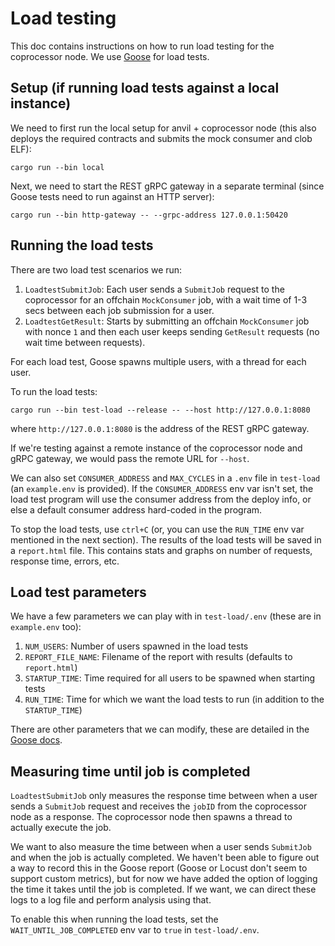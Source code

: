 # Load testing

This doc contains instructions on how to run load testing for the coprocessor node. We use [Goose](https://book.goose.rs/title-page.html) for load tests.

## Setup (if running load tests against a local instance)

We need to first run the local setup for anvil + coprocessor node (this also deploys the required contracts and submits the mock consumer and clob ELF):
```
cargo run --bin local
```

Next, we need to start the REST gRPC gateway in a separate terminal (since Goose tests need to run against an HTTP server):
```
cargo run --bin http-gateway -- --grpc-address 127.0.0.1:50420
```

## Running the load tests

There are two load test scenarios we run:

1. `LoadtestSubmitJob`: Each user sends a `SubmitJob` request to the coprocessor for an offchain `MockConsumer` job, with a wait time of 1-3 secs between each job submission for a user.
2. `LoadtestGetResult`: Starts by submitting an offchain `MockConsumer` job with nonce `1` and then each user keeps sending `GetResult` requests (no wait time between requests).

For each load test, Goose spawns multiple users, with a thread for each user.

To run the load tests:
```
cargo run --bin test-load --release -- --host http://127.0.0.1:8080
```
where `http://127.0.0.1:8080` is the address of the REST gRPC gateway.

If we're testing against a remote instance of the coprocessor node and gRPC gateway, we would pass the remote URL for `--host`.

We can also set `CONSUMER_ADDRESS` and `MAX_CYCLES` in a `.env` file in `test-load` (an `example.env` is provided). If the `CONSUMER_ADDRESS` env var isn't set, the load test program will use the consumer address from the deploy info, or else a default consumer address hard-coded in the program.

To stop the load tests, use `ctrl+C` (or, you can use the `RUN_TIME` env var mentioned in the next section). The results of the load tests will be saved in a `report.html` file. This contains stats and graphs on number of requests, response time, errors, etc.

## Load test parameters

We have a few parameters we can play with in `test-load/.env` (these are in `example.env` too):

1. `NUM_USERS`: Number of users spawned in the load tests
2. `REPORT_FILE_NAME`: Filename of the report with results (defaults to `report.html`)
3. `STARTUP_TIME`: Time required for all users to be spawned when starting tests
4. `RUN_TIME`: Time for which we want the load tests to run (in addition to the `STARTUP_TIME`)

There are other parameters that we can modify, these are detailed in the [Goose docs](https://book.goose.rs/getting-started/common.html).

## Measuring time until job is completed

`LoadtestSubmitJob` only measures the response time between when a user sends a `SubmitJob` request and receives the `jobID` from the coprocessor node as a response. The coprocessor node then spawns a thread to actually execute the job.

We want to also measure the time between when a user sends `SubmitJob` and when the job is actually completed. We haven't been able to figure out a way to record this in the Goose report (Goose or Locust don't seem to support custom metrics), but for now we have added the option of logging the time it takes until the job is completed. If we want, we can direct these logs to a log file and perform analysis using that.

To enable this when running the load tests, set the `WAIT_UNTIL_JOB_COMPLETED` env var to `true` in `test-load/.env`.
